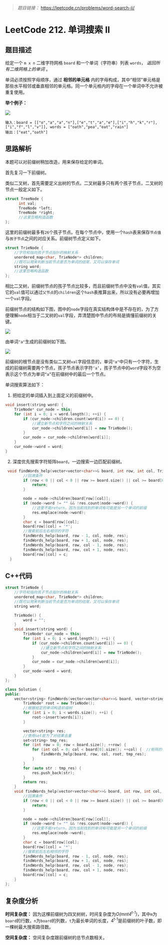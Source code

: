 > *题目链接：* https://leetcode.cn/problems/word-search-ii/

# LeetCode 212. 单词搜索 II

## 题目描述

给定一个 `m x n` 二维字符网格 `board` 和一个单词（字符串）列表 `words`， *返回所有二维网格上的单词* 。

单词必须按照字母顺序，通过 **相邻的单元格** 内的字母构成，其中“相邻”单元格是那些水平相邻或垂直相邻的单元格。同一个单元格内的字母在一个单词中不允许被重复使用。

**举个例子：**

![](../../pic/lc-0212-01.png)

```
输入：board = [["o","a","a","n"],["e","t","a","e"],["i","h","k","r"],["i","f","l","v"]], words = ["oath","pea","eat","rain"]
输出：["eat","oath"]
```

## 思路解析

本题可以对前缀树稍加改造，用来保存给定的单词。

首先复习一下前缀树。

类似二叉树，首先需要定义出树的节点。二叉树最多只有两个孩子节点，二叉树的节点一般定义如下。

```cpp
struct TreeNode {
      int val;
      TreeNode *left;
      TreeNode *right;
      //这里忽略构造函数
};
```

这里的前缀树最多有`26`个孩子节点。在每个节点中，使用一个`hash`表来保存`节点值`与`孩子节点`之间的对应关系。前缀树节点定义如下。

```cpp
struct TrieNode {
    //字符和指向孩子节点指针的映射关系
    unordered_map<char, TrieNode*> children;
    //既可以用来判断当前节点是否为单词的结尾，又可以保存单词
    string word;
    //这里忽略构造函数
};
```
相比二叉树，前缀树节点的孩子节点比较多，而且前缀树节点中没有`val`值，其实它的`val`值可以通过`父节点`的`children`这个`hash`表推算出来，所以没有必要再增加一个`val`字段。

前缀树节点的结构如下图，图中的`node`字段在真实结构体中是不存在的，为了方便理解`node`相当于二叉树的`val`字段，弄清楚图中节点的布局是搞懂前缀树的关键。

![](../../pic/lc-0212-02.png)

由单词`"a"`生成的前缀树如下图。

![](../../pic/lc-0212-03.png)

前缀树的根节点是没有类似二叉树`val`字段信息的，单词`"a"`中只有一个字符，生成的前缀树需要两个节点，孩子节点表示字符`‘a’`，孩子节点中的`word`字段不为空表示这个节点为单词`“a”`在前缀树中的最后一个节点。

单词搜索算法如下：

1. 把给定的单词插入到上面定义的前缀树中。

```cpp
void insert(string word) {
    TrieNode* cur_node = this;
    for (int i = 0; i < word.length(); ++i) {
        if (cur_node->children.count(word[i]) == 0) {
            //建立新节点和字符之间的映射关系
            cur_node->children[word[i]] = new TrieNode();
        }
        cur_node = cur_node->children[word[i]];
    }
    cur_node->word = word;
}
```
2. 深度优先搜索字符矩阵`board`，一边搜索一边匹配前缀树。

```cpp
 void findWords_help(vector<vector<char>>& board, int row, int col, TrieNode* node, set<string>& res) {
        //回溯条件
        if (row < 0 || col < 0 || row >= board.size() || col >= board[0].size() || board[row][col] == '*' || !(node->children.count(board[row][col]))) {
            return;
        }

        node = node->children[board[row][col]];
        if (node->word != "" && !res.count(node->word)) {
            //这里不能return，因为当前找到的单词有可能是另一个单词的前缀
            res.emplace(node->word);
        }
        char c = board[row][col];
        board[row][col] = '*';
        //搜索前后左右相邻的字符
        findWords_help(board, row - 1, col, node, res);
        findWords_help(board, row + 1, col, node, res);
        findWords_help(board, row, col - 1, node, res);
        findWords_help(board, row, col + 1, node, res);
        board[row][col] = c;
  }
```

## C++代码

```cpp
struct TrieNode {
    //字符和指向孩子节点指针的映射关系
    unordered_map<char, TrieNode*> children;
    //既可以用来判断当前节点是否为单词的结尾，又可以保存单词
    string word;

    TrieNode() {
        word = "";
    }
    void insert(string word) {
        TrieNode* cur_node = this;
        for (int i = 0; i < word.length(); ++i) {
            if (cur_node->children.count(word[i]) == 0) {
                //建立新节点和字符之间的映射关系
                cur_node->children[word[i]] = new TrieNode();
            }
            cur_node = cur_node->children[word[i]];
        }
        cur_node->word = word;
    }
};

class Solution {
public:
    vector<string> findWords(vector<vector<char>>& board, vector<string>& words) {
        TrieNode* root = new TrieNode();
        //根据给定的单词构造前缀树
        for (int i = 0; i < words.size(); ++i) {
            root->insert(words[i]);
        }

        vector<string> res;
        //使用set是为了对结果去重
        set<string> tmp_res;
        for (int row = 0; row < board.size(); ++row) {
            for (int col = 0; col < board[0].size(); ++col) {  //矩阵的每一个元素做为起点开始搜索
                findWords_help(board, row, col, root, tmp_res);
            }
        }
        for (auto str : tmp_res) {
            res.push_back(str);
        }
        return res;
    }
    void findWords_help(vector<vector<char>>& board, int row, int col, TrieNode* node, set<string>& res) {
        //回溯条件
        if (row < 0 || col < 0 || row >= board.size() || col >= board[0].size() || board[row][col] == '*' || !(node->children.count(board[row][col]))) {
            return;
        }

        node = node->children[board[row][col]];
        if (node->word != "" && !res.count(node->word)) {
            //这里不能return，因为当前找到的单词有可能是另一个单词的前缀
            res.emplace(node->word);
        }
        char c = board[row][col];
        board[row][col] = '*';
        //搜索前后左右相邻的字符
        findWords_help(board, row - 1, col, node, res);
        findWords_help(board, row + 1, col, node, res);
        findWords_help(board, row, col - 1, node, res);
        findWords_help(board, row, col + 1, node, res);
        board[row][col] = c;
    }
};
```

## 复杂度分析

**时间复杂度：** 因为这棵前缀树为四叉树树，时间复杂度为*O(mnt4<sup>t-1</sup>)*，其中`m`为`board`的行数，`n`为`board`的列数，`t`为最长单词的长度，4<sup>t-1</sup>是前缀树的叶子数，即一棵树最大搜索路径数。

**空间复杂度：** 空间复杂度跟前缀树的总节点数相关。

